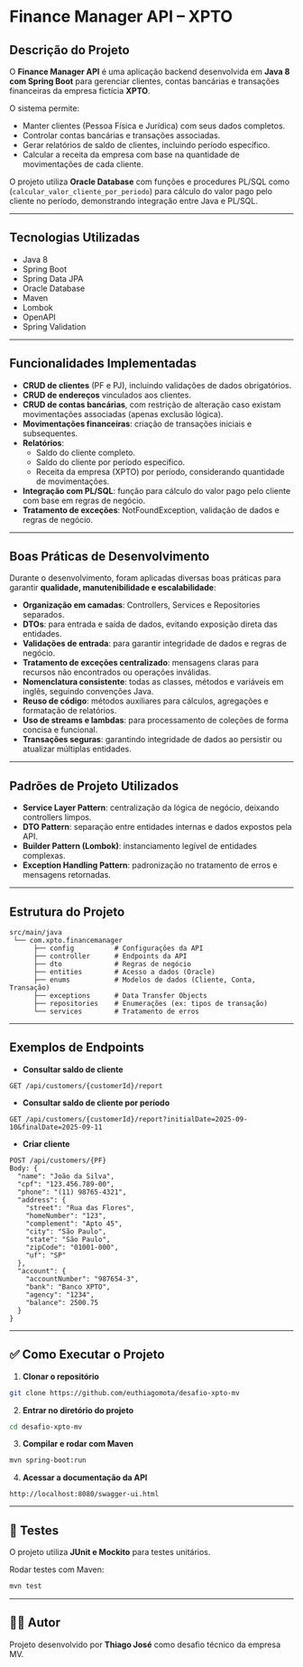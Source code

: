 # Finance Manager API – XPTO

## Descrição do Projeto
O **Finance Manager API** é uma aplicação backend desenvolvida em **Java 8 com Spring Boot** para gerenciar clientes, contas bancárias e transações financeiras da empresa fictícia **XPTO**.

O sistema permite:
- Manter clientes (Pessoa Física e Jurídica) com seus dados completos.
- Controlar contas bancárias e transações associadas.
- Gerar relatórios de saldo de clientes, incluindo período específico.
- Calcular a receita da empresa com base na quantidade de movimentações de cada cliente.

O projeto utiliza **Oracle Database** com funções e procedures PL/SQL como (`calcular_valor_cliente_por_periodo`) para cálculo do valor pago pelo cliente no período, demonstrando integração entre Java e PL/SQL.

---

## Tecnologias Utilizadas
- Java 8
- Spring Boot
- Spring Data JPA
- Oracle Database
- Maven
- Lombok
- OpenAPI
- Spring Validation

---

## Funcionalidades Implementadas
- **CRUD de clientes** (PF e PJ), incluindo validações de dados obrigatórios.
- **CRUD de endereços** vinculados aos clientes.
- **CRUD de contas bancárias**, com restrição de alteração caso existam movimentações associadas (apenas exclusão lógica).
- **Movimentações financeiras**: criação de transações iniciais e subsequentes.
- **Relatórios**:
    - Saldo do cliente completo.
    - Saldo do cliente por período específico.
    - Receita da empresa (XPTO) por período, considerando quantidade de movimentações.
- **Integração com PL/SQL**: função para cálculo do valor pago pelo cliente com base em regras de negócio.
- **Tratamento de exceções**: NotFoundException, validação de dados e regras de negócio.

---

## Boas Práticas de Desenvolvimento
Durante o desenvolvimento, foram aplicadas diversas boas práticas para garantir **qualidade, manutenibilidade e escalabilidade**:

- **Organização em camadas**: Controllers, Services e Repositories separados.
- **DTOs**: para entrada e saída de dados, evitando exposição direta das entidades.
- **Validações de entrada**: para garantir integridade de dados e regras de negócio.
- **Tratamento de exceções centralizado**: mensagens claras para recursos não encontrados ou operações inválidas.
- **Nomenclatura consistente**: todas as classes, métodos e variáveis em inglês, seguindo convenções Java.
- **Reuso de código**: métodos auxiliares para cálculos, agregações e formatação de relatórios.
- **Uso de streams e lambdas**: para processamento de coleções de forma concisa e funcional.
- **Transações seguras**: garantindo integridade de dados ao persistir ou atualizar múltiplas entidades.

---

## Padrões de Projeto Utilizados
- **Service Layer Pattern**: centralização da lógica de negócio, deixando controllers limpos.
- **DTO Pattern**: separação entre entidades internas e dados expostos pela API.
- **Builder Pattern (Lombok)**: instanciamento legível de entidades complexas.
- **Exception Handling Pattern**: padronização no tratamento de erros e mensagens retornadas.

---

## Estrutura do Projeto

```
src/main/java
 └── com.xpto.financemanager
      ├── config          # Configurações da API
      ├── controller      # Endpoints da API
      ├── dto             # Regras de negócio
      ├── entities        # Acesso a dados (Oracle)
      ├── enums           # Modelos de dados (Cliente, Conta, Transação)
      ├── exceptions      # Data Transfer Objects
      ├── repositories    # Enumerações (ex: tipos de transação)
      └── services        # Tratamento de erros
```

---

## Exemplos de Endpoints

- **Consultar saldo de cliente**
```
GET /api/customers/{customerId}/report
```

- **Consultar saldo de cliente por período**
```
GET /api/customers/{customerId}/report?initialDate=2025-09-10&finalDate=2025-09-11
```

- **Criar cliente**
```
POST /api/customers/{PF}
Body: {
  "name": "João da Silva",
  "cpf": "123.456.789-00",
  "phone": "(11) 98765-4321",
  "address": {
    "street": "Rua das Flores",
    "homeNumber": "123",
    "complement": "Apto 45",
    "city": "São Paulo",
    "state": "São Paulo",
    "zipCode": "01001-000",
    "uf": "SP"
  },
  "account": {
    "accountNumber": "987654-3",
    "bank": "Banco XPTO",
    "agency": "1234",
    "balance": 2500.75
  }
}
```

---

## ✅ Como Executar o Projeto

1. **Clonar o repositório**
```bash
git clone https://github.com/euthiagomota/desafio-xpto-mv
```

2. **Entrar no diretório do projeto**
```bash
cd desafio-xpto-mv
```

3. **Compilar e rodar com Maven**
```bash
mvn spring-boot:run
```

4. **Acessar a documentação da API**
```
http://localhost:8080/swagger-ui.html
```

---

## 🧪 Testes
O projeto utiliza **JUnit e Mockito** para testes unitários.

Rodar testes com Maven:
```bash
mvn test
```

---

## 👨‍💻 Autor
Projeto desenvolvido por **Thiago José** como desafio técnico da empresa MV.

